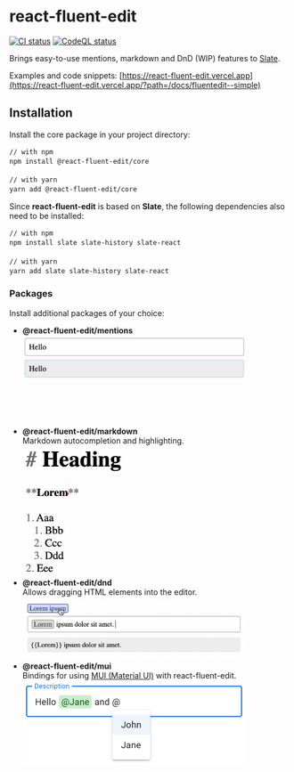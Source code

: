 # react-fluent-edit

[![CI status][github-ci-action-image]][github-ci-action-url]
[![CodeQL status][github-codeql-analysis-action-image]][github-codeql-analysis-action-url]

[github-ci-action-image]: https://github.com/sodenn/react-fluent-edit/actions/workflows/ci.yml/badge.svg
[github-ci-action-url]: https://github.com/sodenn/react-fluent-edit/actions/workflows/ci.yml
[github-codeql-analysis-action-image]: https://github.com/sodenn/react-fluent-edit/actions/workflows/codeql-analysis.yml/badge.svg
[github-codeql-analysis-action-url]: https://github.com/sodenn/react-fluent-edit/actions/workflows/codeql-analysis.yml

Brings easy-to-use mentions, markdown and DnD (WIP) features to [Slate](https://github.com/ianstormtaylor/slate).

Examples and code snippets: [https://react-fluent-edit.vercel.app](https://react-fluent-edit.vercel.app/?path=/docs/fluentedit--simple)

## Installation

Install the core package in your project directory:

```bash
// with npm
npm install @react-fluent-edit/core

// with yarn
yarn add @react-fluent-edit/core
```

Since **react-fluent-edit** is based on **Slate**, the following dependencies also need to be installed:

```bash
// with npm
npm install slate slate-history slate-react

// with yarn
yarn add slate slate-history slate-react
```

### Packages

Install additional packages of your choice:

- **@react-fluent-edit/mentions**<br>
  <img width="400" src="resources/mentions.gif" alt="Screenshot" style="border-radius: 4px">
- **@react-fluent-edit/markdown**<br>
  Markdown autocompletion and highlighting.<br>
  <img width="400" src="resources/markdown.gif" alt="Screenshot" style="border-radius: 4px">
- **@react-fluent-edit/dnd**<br>
  Allows dragging HTML elements into the editor.<br>
  <img width="400" src="resources/dnd.gif" alt="Screenshot" style="border-radius: 4px">
- **@react-fluent-edit/mui**<br>
  Bindings for using [MUI (Material UI)](https://mui.com/) with react-fluent-edit.<br>
  <img width="400" src="resources/mui.png" alt="Screenshot" style="border-radius: 4px">
